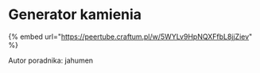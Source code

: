 # Generator kamienia

{% embed url="https://peertube.craftum.pl/w/5WYLv9HpNQXFfbL8jjZiev" %}

Autor poradnika: jahumen
